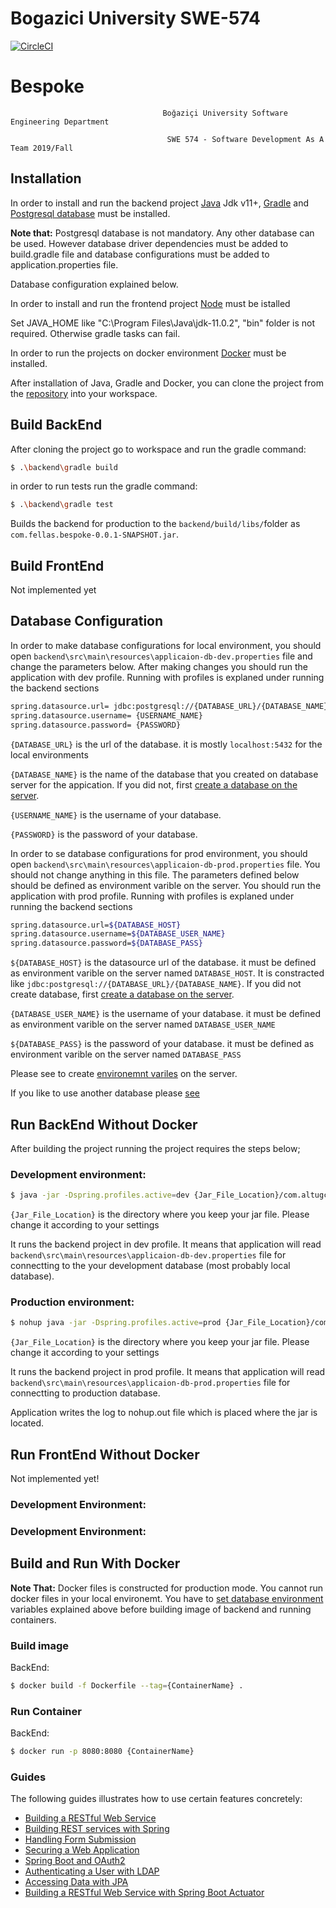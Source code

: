 # Bogazici University SWE-574

[![CircleCI](https://circleci.com/gh/altugcagri/boun-swe-574/tree/master.svg?style=svg)](https://circleci.com/gh/altugcagri/boun-swe-574/tree/master)


# Bespoke
                                      Boğaziçi University Software Engineering Department

                                       SWE 574 - Software Development As A Team 2019/Fall
                                    
                                  
## Installation

In order to install and run the backend project [Java](https://www.java.com) Jdk v11+, [Gradle](https://gradle.org/) and [Postgresql database](https://www.postgresql.org/)  must be installed.

**Note that:** Postgresql database is not mandatory. Any other database can be used. However database driver dependencies must be added to build.gradle file and database configurations must be added to application.properties file.

Database configuration explained below.

In order to install and run the frontend project [Node](https://nodejs.org/en/) must be istalled

Set JAVA_HOME like "C:\Program Files\Java\jdk-11.0.2", "bin" folder is not required. Otherwise gradle tasks can fail.

In order to run the projects on docker environment [Docker](https://docs.docker.com/) must be installed.

After installation  of Java, Gradle and Docker, you can clone the project from the [repository](https://github.com/altugcagri/boun-swe-574.git) into your workspace.

## Build BackEnd

After cloning the project go to workspace and run the gradle command:

```sh
$ .\backend\gradle build
```

in order to run tests run the gradle command:

```sh
$ .\backend\gradle test
```

Builds the backend for production to the `backend/build/libs/`folder as `com.fellas.bespoke-0.0.1-SNAPSHOT.jar`.<br>

## Build FrontEnd

Not implemented yet

## Database Configuration

In order to make database configurations for local environment, you should open `backend\src\main\resources\applicaion-db-dev.properties` file and change the parameters below. After making changes you should run the application with dev profile. Running with profiles is explaned under running the backend sections

```sh
spring.datasource.url= jdbc:postgresql://{DATABASE_URL}/{DATABASE_NAME}
spring.datasource.username= {USERNAME_NAME}
spring.datasource.password= {PASSWORD}
```

`{DATABASE_URL}` is the url of the database. it is mostly `localhost:5432` for the local environments

`{DATABASE_NAME}` is the name of the database that you created on database server for the appication. If you did not, first [create a database on the server](https://www.postgresql.org/docs/current/sql-createdatabase.html). 

`{USERNAME_NAME}` is the username of your database.

`{PASSWORD}` is the password of your database.

In order to se database configurations for prod environment, you should open `backend\src\main\resources\applicaion-db-prod.properties` file. You should not change anything in this file. The parameters defined below should be defined as environment varible on the server. You should run the application with prod profile. Running with profiles is explaned under running the backend sections

```sh
spring.datasource.url=${DATABASE_HOST}
spring.datasource.username=${DATABASE_USER_NAME}
spring.datasource.password=${DATABASE_PASS}
```

`${DATABASE_HOST}` is the datasource url of the database. it must be defined as environment varible on the server named `DATABASE_HOST`. It is constracted like `jdbc:postgresql://{DATABASE_URL}/{DATABASE_NAME}`. If you did not create database, first [create a database on the server](https://www.postgresql.org/docs/current/sql-createdatabase.html). 

`{DATABASE_USER_NAME}` is the username of your database. it must be defined as environment varible on the server named `DATABASE_USER_NAME`

`${DATABASE_PASS}` is the password of your database. it must be defined as environment varible on the server named `DATABASE_PASS`

Please see to create [environemnt variles](https://www.geeksforgeeks.org/environment-variables-in-linux-unix/) on the server.

If you like to use another database please [see](https://docs.spring.io/spring-boot/docs/current/reference/html/boot-features-sql.html)

## Run BackEnd Without Docker

After building the project running the project requires the steps below;

### Development environment:

```sh
$ java -jar -Dspring.profiles.active=dev {Jar_File_Location}/com.altugcagri.smep-0.0.1-SNAPSHOT.jar
```

`{Jar_File_Location}` is the directory where you keep your jar file. Please change it according to your settings

It runs the backend project in dev profile. It means that application will read  `backend\src\main\resources\applicaion-db-dev.properties` file for connectting to the your development database (most probably local database). 

### Production environment:

```sh
$ nohup java -jar -Dspring.profiles.active=prod {Jar_File_Location}/com.altugcagri.smep-0.0.1-SNAPSHOT.jar &
```

`{Jar_File_Location}` is the directory where you keep your jar file. Please change it according to your settings

It runs the backend project in prod profile. It means that application will read  `backend\src\main\resources\applicaion-db-prod.properties` file for connectting to production database. 

Application writes the log to nohup.out file which is placed where the jar is located.

## Run FrontEnd Without Docker

Not implemented yet!

### Development Environment:


### Development Environment:


## Build and Run With Docker

**Note That:** Docker files is constructed for production mode. You cannot run docker files in your local environemt. You have to [set database environment](https://docs.docker.com/engine/reference/builder/#env) variables explained above before building image of backend and running containers.

### Build image 

BackEnd:

```sh
$ docker build -f Dockerfile --tag={ContainerName} .
```

### Run Container

BackEnd:

```sh
$ docker run -p 8080:8080 {ContainerName}
```

### Guides
The following guides illustrates how to use certain features concretely:

* [Building a RESTful Web Service](https://spring.io/guides/gs/rest-service/)
* [Building REST services with Spring](https://spring.io/guides/tutorials/bookmarks/)
* [Handling Form Submission](https://spring.io/guides/gs/handling-form-submission/)
* [Securing a Web Application](https://spring.io/guides/gs/securing-web/)
* [Spring Boot and OAuth2](https://spring.io/guides/tutorials/spring-boot-oauth2/)
* [Authenticating a User with LDAP](https://spring.io/guides/gs/authenticating-ldap/)
* [Accessing Data with JPA](https://spring.io/guides/gs/accessing-data-jpa/)
* [Building a RESTful Web Service with Spring Boot Actuator](https://spring.io/guides/gs/actuator-service/)

